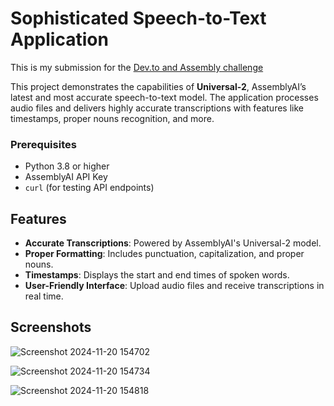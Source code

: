 # Sophisticated Speech-to-Text Application

This is my submission for the [Dev.to and Assembly challenge](https://dev.to/challenges/assemblyai)  

This project demonstrates the capabilities of **Universal-2**, AssemblyAI’s latest and most accurate speech-to-text model. The application processes audio files and delivers highly accurate transcriptions with features like timestamps, proper nouns recognition, and more.

### Prerequisites
- Python 3.8 or higher
- AssemblyAI API Key
- `curl` (for testing API endpoints)

## Features
- **Accurate Transcriptions**: Powered by AssemblyAI's Universal-2 model.
- **Proper Formatting**: Includes punctuation, capitalization, and proper nouns.
- **Timestamps**: Displays the start and end times of spoken words.
- **User-Friendly Interface**: Upload audio files and receive transcriptions in real time.


## Screenshots
![Screenshot 2024-11-20 154702](https://github.com/user-attachments/assets/f7144dea-11d6-4471-be0d-92c644bebfa1)

![Screenshot 2024-11-20 154734](https://github.com/user-attachments/assets/ba1f2043-5a93-4c4f-8036-385dd3ea8e54)

![Screenshot 2024-11-20 154818](https://github.com/user-attachments/assets/bff1ebc0-f84b-4b20-8269-d6c7c2c06949)


